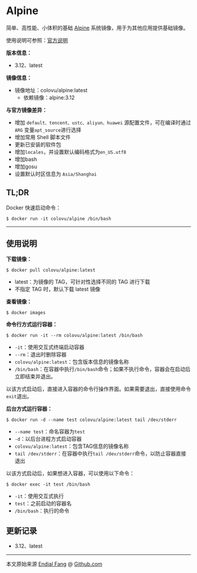 # Alpine

简单、高性能、小体积的基础 [Alpine](http://www.alpinelinux.org) 系统镜像，用于为其他应用提供基础镜像。

使用说明可参照：[官方说明](https://wiki.alpinelinux.org)


**版本信息：**

- 3.12、latest

**镜像信息：**

* 镜像地址：colovu/alpine:latest
  * 依赖镜像：alpine:3.12

**与官方镜像差异：**

- 增加 `default、tencent、ustc、aliyun、huawei` 源配置文件，可在编译时通过 `ARG` 变量`apt_source`进行选择
- 增加常用 Shell 脚本文件
- 更新已安装的软件包
- 增加`locales`，并设置默认编码格式为`en_US.utf8`
- 增加bash
- 增加gosu
- 设置默认时区信息为 `Asia/Shanghai`



## **TL;DR**

Docker 快速启动命令：

```shell
$ docker run -it colovu/alpine /bin/bash
```



---



## 使用说明

**下载镜像：**

```shell
$ docker pull colovu/alpine:latest
```

- latest：为镜像的 TAG，可针对性选择不同的 TAG 进行下载
- 不指定 TAG 时，默认下载 latest 镜像

**查看镜像：**

```shell
$ docker images
```

**命令行方式运行容器：**

```shell
$ docker run -it --rm colovu/alpine:latest /bin/bash
```

- `-it`：使用交互式终端启动容器
- `--rm`：退出时删除容器
- `colovu/alpine:latest`：包含版本信息的镜像名称
- `/bin/bash`：在容器中执行`/bin/bash`命令；如果不执行命令，容器会在启动后立即结束并退出。

以该方式启动后，直接进入容器的命令行操作界面。如果需要退出，直接使用命令`exit`退出。

**后台方式运行容器：**

```shell
$ docker run -d --name test colovu/alpine:latest tail /dev/stderr
```

- `--name test`：命名容器为`test`
- `-d`：以后台进程方式启动容器
- `colovu/alpine:latest`：包含TAG信息的镜像名称
- `tail /dev/stderr`：在容器中执行`tail /dev/stderr`命令，以防止容器直接退出



以该方式启动后，如果想进入容器，可以使用以下命令：

```shell
$ docker exec -it test /bin/bash
```

- `-it`：使用交互式执行
- `test`：之前启动的容器名
- `/bin/bash`：执行的命令



## 更新记录

- 3.12、latest



----

本文原始来源 [Endial Fang](https://github.com/colovu) @ [Github.com](https://github.com)

